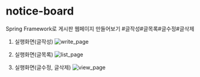 # notice-board
Spring Framework로 게시판 웹페이지 만들어보기  #글작성#글목록#글수정#글삭제


1. 실행화면(글작성)
![write_page](https://user-images.githubusercontent.com/64358371/96721711-7d919c80-13e7-11eb-9a52-6489cc8bbd80.jpg)

2. 실행화면(글목록)
![list_page](https://user-images.githubusercontent.com/64358371/96721109-a5343500-13e6-11eb-89ee-ecad8c03d9e0.jpg)

3. 실행화면(글수정, 글삭제)
![view_page](https://user-images.githubusercontent.com/64358371/96721113-a6656200-13e6-11eb-87b0-87c33580b281.jpg)


